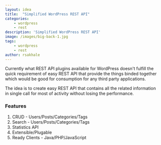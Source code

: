 ```yaml
---
layout: idea
title:  "Simplified WordPress REST API"
categories: 
    - wordpress
    - rest
description: 'Simplified WordPress REST API'
image: /images/big-back-1.jpg
tags:
    - wordpress
    - rest
author: rsakhale
---
```

Currently what REST API plugins available for WordPress doesn't fulfill the quick requirement of easy REST API that provide the things binded together which would be good for consumption for any third party applications.
<!--more-->
The idea is to create easy REST API that contains all the related information in single call for most of activity without losing the performance.

### Features

1. CRUD - Users/Posts/Categories/Tags
2. Search - Users/Posts/Categories/Tags
3. Statistics API
4. Extensible/Plugable
5. Ready Clients - Java/PHP/JavaScript
